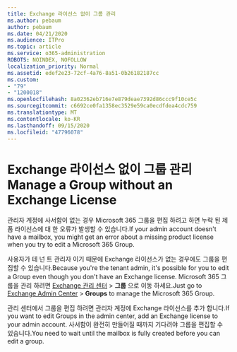 ```yaml
---
title: Exchange 라이선스 없이 그룹 관리
ms.author: pebaum
author: pebaum
ms.date: 04/21/2020
ms.audience: ITPro
ms.topic: article
ms.service: o365-administration
ROBOTS: NOINDEX, NOFOLLOW
localization_priority: Normal
ms.assetid: edef2e23-72cf-4a76-8a51-0b26182187cc
ms.custom:
- "79"
- "1200018"
ms.openlocfilehash: 8a02362eb716e7e879deae7392d86ccc9f10ce5c
ms.sourcegitcommit: c6692ce0fa1358ec3529e59ca0ecdfdea4cdc759
ms.translationtype: MT
ms.contentlocale: ko-KR
ms.lasthandoff: 09/15/2020
ms.locfileid: "47796078"
---
```

# <a name="manage-a-group-without-an-exchange-license"></a><span data-ttu-id="0fcae-102">Exchange 라이선스 없이 그룹 관리</span><span class="sxs-lookup"><span data-stu-id="0fcae-102">Manage a Group without an Exchange License</span></span>

<span data-ttu-id="0fcae-103">관리자 계정에 사서함이 없는 경우 Microsoft 365 그룹을 편집 하려고 하면 누락 된 제품 라이선스에 대 한 오류가 발생할 수 있습니다.</span><span class="sxs-lookup"><span data-stu-id="0fcae-103">If your admin account doesn't have a mailbox, you might get an error about a missing product license when you try to edit a Microsoft 365 Group.</span></span>
  
<span data-ttu-id="0fcae-104">사용자가 테 넌 트 관리자 이기 때문에 Exchange 라이선스가 없는 경우에도 그룹을 편집할 수 있습니다.</span><span class="sxs-lookup"><span data-stu-id="0fcae-104">Because you're the tenant admin, it's possible for you to edit a Group even though you don't have an Exchange license.</span></span> <span data-ttu-id="0fcae-105">Microsoft 365 그룹을 관리 하려면 [Exchange 관리 센터](https://outlook.office365.com/ecp.aspx) \> **그룹** 으로 이동 하세요.</span><span class="sxs-lookup"><span data-stu-id="0fcae-105">Just go to [Exchange Admin Center](https://outlook.office365.com/ecp.aspx) \> **Groups** to manage the Microsoft 365 Group.</span></span>
  
<span data-ttu-id="0fcae-106">관리 센터에서 그룹을 편집 하려면 관리자 계정에 Exchange 라이선스를 추가 합니다.</span><span class="sxs-lookup"><span data-stu-id="0fcae-106">If you want to edit Groups in the admin center, add an Exchange license to your admin account.</span></span> <span data-ttu-id="0fcae-107">사서함이 완전히 만들어질 때까지 기다려야 그룹을 편집할 수 있습니다.</span><span class="sxs-lookup"><span data-stu-id="0fcae-107">You need to wait until the mailbox is fully created before you can edit a group.</span></span>
  